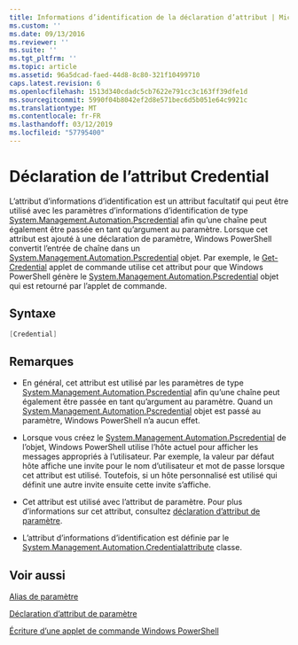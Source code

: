 ```yaml
---
title: Informations d’identification de la déclaration d’attribut | Microsoft Docs
ms.custom: ''
ms.date: 09/13/2016
ms.reviewer: ''
ms.suite: ''
ms.tgt_pltfrm: ''
ms.topic: article
ms.assetid: 96a5dcad-faed-44d8-8c80-321f10499710
caps.latest.revision: 6
ms.openlocfilehash: 1513d340cdadc5cb7622e791cc3c163ff39dfe1d
ms.sourcegitcommit: 5990f04b8042ef2d8e571bec6d5b051e64c9921c
ms.translationtype: MT
ms.contentlocale: fr-FR
ms.lasthandoff: 03/12/2019
ms.locfileid: "57795400"
---
```

# <a name="credential-attribute-declaration"></a>Déclaration de l’attribut Credential

L’attribut d’informations d’identification est un attribut facultatif qui peut être utilisé avec les paramètres d’informations d’identification de type [System.Management.Automation.Pscredential](/dotnet/api/System.Management.Automation.PSCredential) afin qu’une chaîne peut également être passée en tant qu’argument au paramètre. Lorsque cet attribut est ajouté à une déclaration de paramètre, Windows PowerShell convertit l’entrée de chaîne dans un [System.Management.Automation.Pscredential](/dotnet/api/System.Management.Automation.PSCredential) objet. Par exemple, le [Get-Credential](/powershell/module/Microsoft.PowerShell.Security/Get-Credential) applet de commande utilise cet attribut pour que Windows PowerShell génère le [System.Management.Automation.Pscredential](/dotnet/api/System.Management.Automation.PSCredential) objet qui est retourné par l’applet de commande.

## <a name="syntax"></a>Syntaxe

```csharp
[Credential]
```

## <a name="remarks"></a>Remarques

- En général, cet attribut est utilisé par les paramètres de type [System.Management.Automation.Pscredential](/dotnet/api/System.Management.Automation.PSCredential) afin qu’une chaîne peut également être passée en tant qu’argument au paramètre. Quand un [System.Management.Automation.Pscredential](/dotnet/api/System.Management.Automation.PSCredential) objet est passé au paramètre, Windows PowerShell n’a aucun effet.

- Lorsque vous créez le [System.Management.Automation.Pscredential](/dotnet/api/System.Management.Automation.PSCredential) de l’objet, Windows PowerShell utilise l’hôte actuel pour afficher les messages appropriés à l’utilisateur. Par exemple, la valeur par défaut hôte affiche une invite pour le nom d’utilisateur et mot de passe lorsque cet attribut est utilisé. Toutefois, si un hôte personnalisé est utilisé qui définit une autre invite ensuite cette invite s’affiche.

- Cet attribut est utilisé avec l’attribut de paramètre. Pour plus d’informations sur cet attribut, consultez [déclaration d’attribut de paramètre](./parameter-attribute-declaration.md).

- L’attribut d’informations d’identification est définie par le [System.Management.Automation.Credentialattribute](/dotnet/api/System.Management.Automation.CredentialAttribute) classe.

## <a name="see-also"></a>Voir aussi

[Alias de paramètre](./parameter-aliases.md)

[Déclaration d’attribut de paramètre](./parameter-attribute-declaration.md)

[Écriture d’une applet de commande Windows PowerShell](./writing-a-windows-powershell-cmdlet.md)
